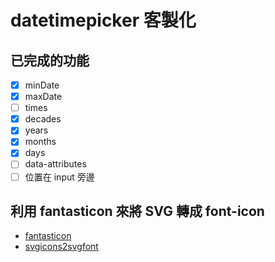 # datetimepicker 客製化

## 已完成的功能

- [x] minDate
- [x] maxDate
- [ ] times
- [x] decades
- [x] years
- [x] months
- [x] days
- [ ] data-attributes
- [ ] 位置在 input 旁邊

## 利用 fantasticon 來將 SVG 轉成 font-icon

- [fantasticon](https://github.com/tancredi/fantasticon)
- [svgicons2svgfont](https://www.npmjs.com/package/svgicons2svgfont)